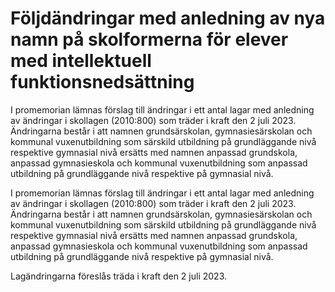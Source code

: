 # Följdändringar med anledning av nya namn på skolformerna för elever med intellektuell funktionsnedsättning

I promemorian lämnas förslag till ändringar i ett antal lagar med anledning av ändringar i skollagen (2010:800) som träder i kraft den 2 juli 2023. Ändringarna består i att namnen grundsärskolan, gymnasiesärskolan och kommunal vuxenutbildning som särskild utbildning på grundläggande nivå respektive gymnasial nivå ersätts med namnen anpassad grundskola, anpassad gymnasieskola och kommunal vuxenutbildning som anpassad utbildning på grundläggande nivå respektive på gymnasial nivå.

I promemorian lämnas förslag till ändringar i ett antal lagar med anledning av ändringar i skollagen (2010:800) som träder i kraft den 2 juli 2023. Ändringarna består i att namnen grundsärskolan, gymnasiesärskolan och kommunal vuxenutbildning som särskild utbildning på grundläggande nivå respektive gymnasial nivå ersätts med namnen anpassad grundskola, anpassad gymnasieskola och kommunal vuxenutbildning som anpassad utbildning på grundläggande nivå respektive på gymnasial nivå.

Lagändringarna föreslås träda i kraft den 2 juli 2023.
